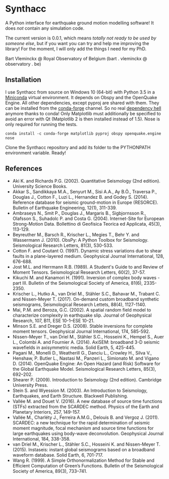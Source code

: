 # Synthacc
A Python interface for earthquake ground motion modelling software! It does *not* contain any simulation code.

The current version is 0.0.1, which means *totally not ready to be used by someone else*, but if you want you can try and help me improving the library! For the moment, I will only add the things I need for my PhD.

Bart Vleminckx @ Royal Observatory of Belgium (bart . vleminckx @ observatory . be)


## Installation
I use Synthacc from source on Windows 10 (64-bit) with Python 3.5 in a [Miniconda](http://conda.pydata.org/miniconda.html) virtual environment. It depends on Obspy and the OpenQuake Engine. All other dependencies, except pyproj are shared with them. They can be installed from the [conda-forge](https://conda-forge.org) channel. So no real [dependency hell](https://en.wikipedia.org/wiki/Dependency_hell) anymore thanks to conda! Only Matplotlib must additionally be specified to avoid an error with Qt (Matplotlib 2 is then installed instead of 1.5). Nose is only required for running the tests.

```
conda install -c conda-forge matplotlib pyproj obspy openquake.engine nose
```

Clone the Synthacc repository and add its folder to the PYTHONPATH environment variable. Ready!


## References
* Aki K. and Richards P.G. (2002). Quantitative Seismology (2nd edition). University Science Books.
* Akkar S., Sandikkaya M.A., Senyurt M., Sisi A.A., Ay B.Ö., Traversa P., Douglas J., Cotton F., Luzi L., Hernandez B. and Godey S. (2014). Reference database for seismic ground-motion in Europe (RESORCE). Bulletin of Earthquake Engineering, 12(1), 311-339.
* Ambraseys N., Smit P., Douglas J., Margaris B., Sigbjornsson R., Olafsson S., Suhadolc P. and Costa G. (2004). Internet-Site for European Strong-Motion Data. Bollettino di Geofisica Teorica ed Applicata, 45(3), 113-129.
* Beyreuther M., Barsch R., Krischer L., Megies T., Behr Y. and Wassermann J. (2010). ObsPy: A Python Toolbox for Seismology. Seismological Research Letters, 81(3), 530-533.
* Cotton F. and Coutant O. (1997). Dynamic stress variations due to shear faults in a plane-layered medium. Geophysical Journal International, 128, 676-688.
* Jost M.L. and Herrmann R.B. (1989). A Student's Guide to and Review of Moment Tensors. Seismological Research Letters, 60(2), 37-57.
* Kikuchi M. and Kanamori H. (1991). Inversion of complex body waves - part III. Bulletin of the Seismological Society of America, 81(6), 2335-2350.
* Krischer L., Hutko A., van Driel M., Stähler S.C., Bahavar M., Trabant C. and Nissen-Meyer T. (2017). On-demand custom broadband synthetic seismograms, Seismological Research Lettets, 88(4), 1127-1140.
* Mai, P.M. and Beroza, G.C. (2002). A spatial random field model to characterize complexity in earthquake slip. Journal of Geophysical Research, 107, B11, ESE 10-1–ESE 10-21.
* Minson S.E. and Dreger D.S. (2008). Stable inversions for complete moment tensors. Geophysical Journal International, 174, 585-592.
* Nissen-Meyer T., van Driel M., Stähler S.C., Hosseini K., Hempel S., Auer L., Colombi A. and Fournier A. (2014). AxiSEM: broadband 3-D seismic wavefields in axisymmetric media. Solid Earth, 5, 425-445.
* Pagani M., Monelli D., Weatherill G., Danciu L., Crowley H., Silva V., Henshaw, P. Butler L., Nastasi M., Panzeri L., Simionato M. and Vigano D. (2014). OpenQuake Engine: An Open Hazard (and Risk) Software for the Global Earthquake Model. Seismological Research Letters, 85(3), 692–202.
* Shearer P. (2009). Introduction to Seismology (2nd edition). Cambridge University Press.
* Stein S. and Wyession M. (2003). An Introduction to Seismology, Earthquakes, and Earth Structure. Blackwell Publishing.
* Vallée M. and Douet V. (2016). A new database of source time functions (STFs) extracted from the SCARDEC method. Physics of the Earth and Planetary Interiors, 257, 149-157.
* Vallée M., Charléty J., Ferreira A.M.G., Delouis B. and Vergoz J. (2011). SCARDEC: a new technique for the rapid determination of seismic moment magnitude, focal mechanism and source time functions for large earthquakes using body-wave deconvolution. Geophysical Journal International, 184, 338-358.
* van Driel M., Krischer L., Stähler S.C., Hosseini K. and Nissen-Meyer T. (2015). Instaseis: instant global seismograms based on a broadband waveform database. Solid Earth, 6, 701-717.
* Wang R. (1999). A Simple Orthonormalization Method for Stable and Efficient Computation of Green’s Functions. Bulletin of the Seismological Society of America, 89(3), 733–741.
